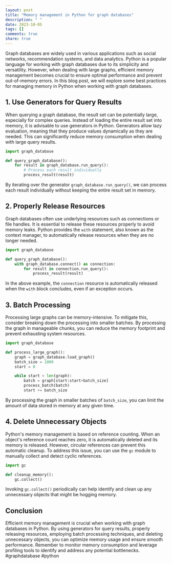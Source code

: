 ```yaml
---
layout: post
title: "Memory management in Python for graph databases"
description: " "
date: 2023-10-05
tags: []
comments: true
share: true
---
```


Graph databases are widely used in various applications such as social networks, recommendation systems, and data analytics. Python is a popular language for working with graph databases due to its simplicity and versatility. However, when dealing with large graphs, efficient memory management becomes crucial to ensure optimal performance and prevent out-of-memory errors. In this blog post, we will explore some best practices for managing memory in Python when working with graph databases.

## 1. Use Generators for Query Results

When querying a graph database, the result set can be potentially large, especially for complex queries. Instead of loading the entire result set into memory, it is advisable to use generators in Python. Generators allow lazy evaluation, meaning that they produce values dynamically as they are needed. This can significantly reduce memory consumption when dealing with large query results.

```python
import graph_database

def query_graph_database():
    for result in graph_database.run_query():
        # Process each result individually
        process_result(result)
```

By iterating over the generator `graph_database.run_query()`, we can process each result individually without keeping the entire result set in memory.

## 2. Properly Release Resources

Graph databases often use underlying resources such as connections or file handles. It is essential to release these resources properly to avoid memory leaks. Python provides the `with` statement, also known as the context manager, to automatically release resources when they are no longer needed.

```python
import graph_database

def query_graph_database():
    with graph_database.connect() as connection:
        for result in connection.run_query():
            process_result(result)
```

In the above example, the `connection` resource is automatically released when the `with` block concludes, even if an exception occurs.

## 3. Batch Processing

Processing large graphs can be memory-intensive. To mitigate this, consider breaking down the processing into smaller batches. By processing the graph in manageable chunks, you can reduce the memory footprint and prevent exhausting system resources.

```python
import graph_database

def process_large_graph():
    graph = graph_database.load_graph()
    batch_size = 1000
    start = 0

    while start < len(graph):
        batch = graph[start:start+batch_size]
        process_batch(batch)
        start += batch_size
```

By processing the graph in smaller batches of `batch_size`, you can limit the amount of data stored in memory at any given time.

## 4. Delete Unnecessary Objects

Python's memory management is based on reference counting. When an object's reference count reaches zero, it is automatically deleted and its memory is released. However, circular references can prevent this automatic cleanup. To address this issue, you can use the `gc` module to manually collect and detect cyclic references.

```python
import gc

def cleanup_memory():
    gc.collect()
```

Invoking `gc.collect()` periodically can help identify and clean up any unnecessary objects that might be hogging memory.

## Conclusion

Efficient memory management is crucial when working with graph databases in Python. By using generators for query results, properly releasing resources, employing batch processing techniques, and deleting unnecessary objects, you can optimize memory usage and ensure smooth performance. Remember to monitor memory consumption and leverage profiling tools to identify and address any potential bottlenecks. #graphdatabase #python